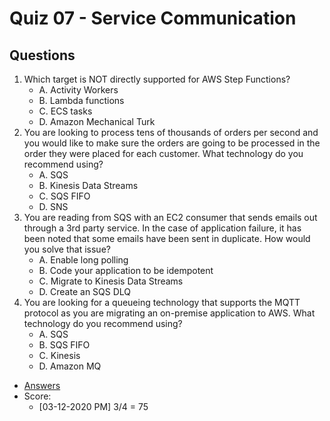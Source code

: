 # Quiz 07 - Service Communication

## Questions
1) Which target is NOT directly supported for AWS Step Functions?
   * A. Activity Workers
   * B. Lambda functions
   * C. ECS tasks
   * D. Amazon Mechanical Turk
2) You are looking to process tens of thousands of orders per second and you would like to make sure the orders are going to be processed in the order they were placed for each customer. What technology do you recommend using?
   * A. SQS
   * B. Kinesis Data Streams
   * C. SQS FIFO
   * D. SNS
3) You are reading from SQS with an EC2 consumer that sends emails out through a 3rd party service. In the case of application failure, it has been noted that some emails have been sent in duplicate. How would you solve that issue?
   * A. Enable long polling
   * B. Code your application to be idempotent
   * C. Migrate to Kinesis Data Streams
   * D. Create an SQS DLQ
4) You are looking for a queueing technology that supports the MQTT protocol as you are migrating an on-premise application to AWS. What technology do you recommend using?
   * A. SQS
   * B. SQS FIFO
   * C. Kinesis
   * D. Amazon MQ
* [Answers](https://i.imgur.com/mdXvOeV.png)
* Score:
  * [03-12-2020 PM] 3/4 = 75
